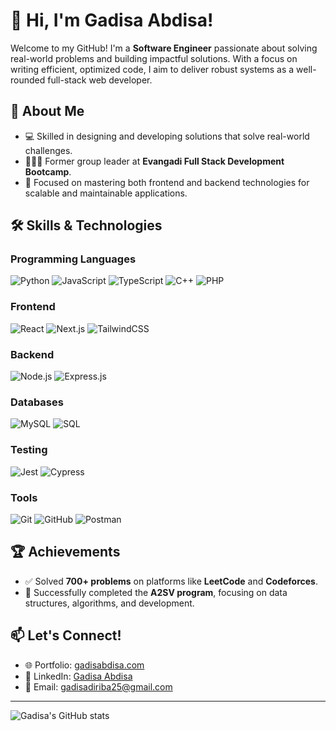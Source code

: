 # 👋 Hi, I'm Gadisa Abdisa!  

Welcome to my GitHub! I'm a **Software Engineer** passionate about solving real-world problems and building impactful solutions. With a focus on writing efficient, optimized code, I aim to deliver robust systems as a well-rounded full-stack web developer.  

## 🚀 About Me  
- 💻 Skilled in designing and developing solutions that solve real-world challenges.  
- 🧑‍🤝‍🧑 Former group leader at **Evangadi Full Stack Development Bootcamp**.  
- 🌟 Focused on mastering both frontend and backend technologies for scalable and maintainable applications.  

## 🛠️ Skills & Technologies  

### Programming Languages  
<p>
  <img src="https://img.shields.io/badge/Python-3776AB?style=for-the-badge&logo=python&logoColor=white" alt="Python"/>
  <img src="https://img.shields.io/badge/JavaScript-F7DF1E?style=for-the-badge&logo=javascript&logoColor=black" alt="JavaScript"/>
  <img src="https://img.shields.io/badge/TypeScript-3178C6?style=for-the-badge&logo=typescript&logoColor=white" alt="TypeScript"/>
  <img src="https://img.shields.io/badge/C++-00599C?style=for-the-badge&logo=cplusplus&logoColor=white" alt="C++"/>
  <img src="https://img.shields.io/badge/PHP-777BB4?style=for-the-badge&logo=php&logoColor=white" alt="PHP"/>
</p>

### Frontend  
<p>
  <img src="https://img.shields.io/badge/React-61DAFB?style=for-the-badge&logo=react&logoColor=black" alt="React"/>
  <img src="https://img.shields.io/badge/Next.js-000000?style=for-the-badge&logo=next.js&logoColor=white" alt="Next.js"/>
  <img src="https://img.shields.io/badge/TailwindCSS-38B2AC?style=for-the-badge&logo=tailwind-css&logoColor=white" alt="TailwindCSS"/>
</p>

### Backend  
<p>
  <img src="https://img.shields.io/badge/Node.js-339933?style=for-the-badge&logo=node.js&logoColor=white" alt="Node.js"/>
  <img src="https://img.shields.io/badge/Express.js-000000?style=for-the-badge&logo=express&logoColor=white" alt="Express.js"/>
</p>

### Databases  
<p>
  <img src="https://img.shields.io/badge/MySQL-4479A1?style=for-the-badge&logo=mysql&logoColor=white" alt="MySQL"/>
  <img src="https://img.shields.io/badge/SQL-4479A1?style=for-the-badge&logo=microsoft-sql-server&logoColor=white" alt="SQL"/>
</p>

### Testing  
<p>
  <img src="https://img.shields.io/badge/Jest-C21325?style=for-the-badge&logo=jest&logoColor=white" alt="Jest"/>
  <img src="https://img.shields.io/badge/Cypress-17202C?style=for-the-badge&logo=cypress&logoColor=white" alt="Cypress"/>
</p>

### Tools  
<p>
  <img src="https://img.shields.io/badge/Git-F05032?style=for-the-badge&logo=git&logoColor=white" alt="Git"/>
  <img src="https://img.shields.io/badge/GitHub-181717?style=for-the-badge&logo=github&logoColor=white" alt="GitHub"/>
  <img src="https://img.shields.io/badge/Postman-FF6C37?style=for-the-badge&logo=postman&logoColor=white" alt="Postman"/>
</p>

## 🏆 Achievements  
- ✅ Solved **700+ problems** on platforms like **LeetCode** and **Codeforces**.   
- 🏅 Successfully completed the **A2SV program**, focusing on data structures, algorithms, and development.  

## 📫 Let's Connect!  
- 🌐 Portfolio: [gadisabdisa.com](https://gadisabdisa.com/)  
- 💼 LinkedIn: [Gadisa Abdisa](https://www.linkedin.com/in/gadisa-abdisa/)  
- 📧 Email: [gadisadiriba25@gmail.com](mailto:gadisadiriba25@gmail.com)  

---

![Gadisa's GitHub stats](https://github-readme-stats.vercel.app/api?username=Gadisa21&show_icons=true&theme=radical)  
